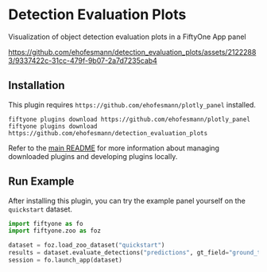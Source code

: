 # Detection Evaluation Plots

Visualization of object detection evaluation plots in a FiftyOne App panel




https://github.com/ehofesmann/detection_evaluation_plots/assets/21222883/9337422c-31cc-479f-9b07-2a7d7235cab4



## Installation

This plugin requires `https://github.com/ehofesmann/plotly_panel` installed.

```shell
fiftyone plugins download https://github.com/ehofesmann/plotly_panel
fiftyone plugins download https://github.com/ehofesmann/detection_evaluation_plots
```

Refer to the [main README](https://github.com/voxel51/fiftyone-plugins) for
more information about managing downloaded plugins and developing plugins
locally.

## Run Example

After installing this plugin, you can try the example panel yourself on the `quickstart` dataset.
```python
import fiftyone as fo
import fiftyone.zoo as foz

dataset = foz.load_zoo_dataset("quickstart")
results = dataset.evaluate_detections("predictions", gt_field="ground_truth", compute_mAP=True, eval_key="eval")
session = fo.launch_app(dataset)
```

